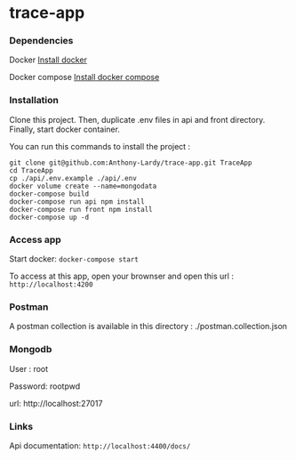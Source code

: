 # trace-app

### Dependencies 
Docker [Install docker](https://docs.docker.com/get-docker/) 

Docker compose [Install docker compose](https://docs.docker.com/compose/install/)

### Installation

Clone this project. Then, duplicate .env files in api and front directory. Finally, start docker container.

You can run this commands to install the project : 

```
git clone git@github.com:Anthony-Lardy/trace-app.git TraceApp
cd TraceApp
cp ./api/.env.example ./api/.env
docker volume create --name=mongodata
docker-compose build
docker-compose run api npm install
docker-compose run front npm install
docker-compose up -d
```

### Access app
Start docker: `docker-compose start`

To access at this app, open your brownser and open this url : `http://localhost:4200`

### Postman
A postman collection is available in this directory : ./postman.collection.json

### Mongodb
User : root

Password: rootpwd

url: http://localhost:27017

### Links
Api documentation: `http://localhost:4400/docs/`
